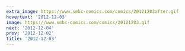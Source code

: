 ```yaml
---
extra_image: https://www.smbc-comics.com/comics/20121203after.gif
hovertext: '2012-12-03'
image: https://www.smbc-comics.com/comics/20121203.gif
next: '2012-12-04'
prev: '2012-12-02'
title: '2012-12-03'
---
```

